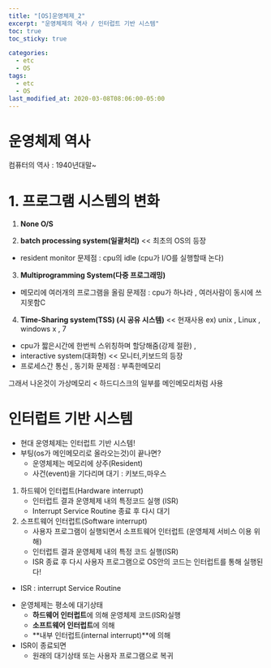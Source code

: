 ```yaml
---
title: "[OS]운영체제_2"
excerpt: "운영체제의 역사 / 인터럽트 기반 시스템"
toc: true
toc_sticky: true

categories:
  - etc
  - OS
tags:
  - etc
  - OS
last_modified_at: 2020-03-08T08:06:00-05:00
---
```


# 운영체제 역사

 컴퓨터의 역사 : 1940년대말~

# 1. 프로그램 시스템의 변화
 
 1. **None O/S**
 
 2. **batch processing system(일괄처리)** << 최초의 OS의 등장
 - resident monitor 
 문제점 : cpu의 idle (cpu가 I/O를 실행할때 논다)
 
 3. **Multiprogramming System(다중 프로그래밍)** 
 - 메모리에 여러개의 프로그램을 올림 
 문제점 : cpu가 하나라 , 여러사람이 동시에 쓰지못함C
 
 4. **Time-Sharing system(TSS) (시 공유 시스템)** << 현재사용
 ex) unix , Linux , windows x , 7 
 - cpu가 짧은시간에 한번씩 스위칭하며 할당해줌(강제 절환) ,
 - interactive system(대화형) << 모니터,키보드의 등장
 - 프로세스간 통신 , 동기화
 문제점 : 부족한메모리
 
 그래서 나온것이 가상메모리 < 하드디스크의 일부를 메인메모리처럼 사용

# 인터럽트 기반 시스템

- 현대 운영체제는 인터럽트 기반 시스템!
- 부팅(os가 메인메모리로 올라오는것)이 끝나면?
    - 운영체제는 메모리에 상주(Resident)
    - 사건(event)을 기다리며 대기 : 키보드,마우스
1. 하드웨어 인터럽트(Hardware interrupt) 
    - 인터럽트 결과 운영체제 내의 특정코드 실행 (ISR)
    - Interrupt Service Routine 종료 후 다시 대기
2. 소프트웨어 인터럽트(Software interrupt)
    - 사용자 프로그램이 실행되면서 소프트웨어 인터럽트 (운영체제 서비스 이용 위해)    
    - 인터럽트 결과 운영체제 내의 특정 코드 실행(ISR)
    - ISR 종료 후 다시 사용자 프로그램으로
OS안의 코드는 인터럽트를 통해 실행된다!
* ISR : interrupt Service Routine

+ 운영체제는 평소에 대기상태
  - **하드웨어 인터럽트**에 의해 운영체제 코드(ISR)실행
  - **소프트웨어 인터럽트**에 의해
  - **내부 인터럽트(internal interrupt)**에 의해
+ ISR이 종료되면
  - 원래의 대기상태 또는 사용자 프로그램으로 복귀

